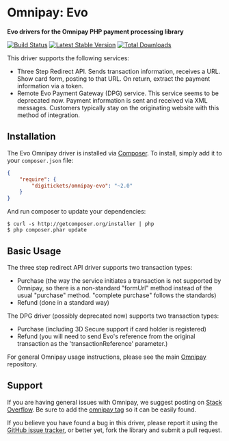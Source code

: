 # Omnipay: Evo

**Evo drivers for the Omnipay PHP payment processing library**

[![Build Status](https://travis-ci.org/digitickets/omnipay-evo.png?branch=master)](https://travis-ci.org/omnipay/evo)
[![Latest Stable Version](https://poser.pugx.org/digitickets/omnipay-evo/version.png)](https://packagist.org/packages/omnipay/evo)
[![Total Downloads](https://poser.pugx.org/digitickets/omnipay-evo/d/total.png)](https://packagist.org/packages/digitickets/omnipay-evo)

This driver supports the following services:
- Three Step Redirect API. Sends transaction information, receives a URL. Show card form, posting to that URL. On return, extract the payment information via a token.
- Remote Evo Payment Gateway (DPG) service. This service seems to be deprecated now. Payment information is sent and received via XML messages. Customers typically stay on the originating website with this method of integration.

## Installation

The Evo Omnipay driver is installed via [Composer](http://getcomposer.org/). To install, simply add it
to your `composer.json` file:

```json
{
    "require": {
        "digitickets/omnipay-evo": "~2.0"
    }
}
```

And run composer to update your dependencies:

    $ curl -s http://getcomposer.org/installer | php
    $ php composer.phar update

## Basic Usage

The three step redirect API driver supports two transaction types:
 * Purchase (the way the service initiates a transaction is not supported by Omnipay, so there is a non-standard "formUrl" method instead of the usual "purchase" method. "complete purchase" follows the standards)
 * Refund (done in a standard way)

The DPG driver (possibly deprecated now) supports two transaction types:
 * Purchase (including 3D Secure support if card holder is registered)
 * Refund (you will need to send Evo's reference from the original transaction as the 'transactionReference' parameter.)

For general Omnipay usage instructions, please see the main [Omnipay](https://github.com/omnipay/omnipay)
repository.

## Support

If you are having general issues with Omnipay, we suggest posting on
[Stack Overflow](http://stackoverflow.com/). Be sure to add the
[omnipay tag](http://stackoverflow.com/questions/tagged/omnipay) so it can be easily found.

If you believe you have found a bug in this driver, please report it using the [GitHub issue tracker](https://github.com/omnipay/evo/issues),
or better yet, fork the library and submit a pull request.
